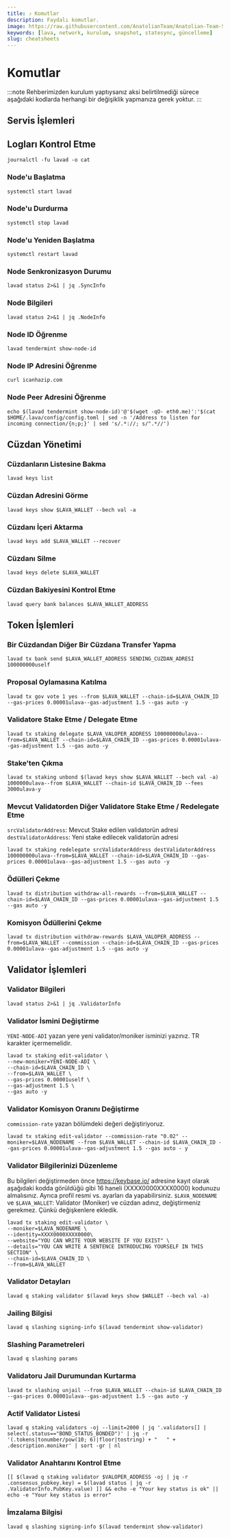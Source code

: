 ```yaml
---
title: ⤴️ Komutlar
description: Faydalı komutlar.
image: https://raw.githubusercontent.com/AnatolianTeam/Anatolian-Team-Services/main/i18n/tr/docusaurus-plugin-content-docs/current/Testnet/Cosmos-Ecosystem/lava/img/Lava-Service-Cover.jpg
keywords: [lava, network, kurulum, snapshot, statesync, güncelleme]
slug: cheatsheets
---
```


# Komutlar
:::note
Rehberimizden kurulum yaptıysanız aksi belirtilmediği sürece aşağıdaki kodlarda herhangi bir değişiklik yapmanıza gerek yoktur.
:::

## Servis İşlemleri 

## Logları Kontrol Etme 
```
journalctl -fu lavad -o cat
```

### Node'u Başlatma
```
systemctl start lavad
```

### Node'u Durdurma
```
systemctl stop lavad
```

### Node'u Yeniden Başlatma
```
systemctl restart lavad
```

### Node Senkronizasyon Durumu
```
lavad status 2>&1 | jq .SyncInfo
```

### Node Bilgileri
```
lavad status 2>&1 | jq .NodeInfo
```

### Node ID Öğrenme
```
lavad tendermint show-node-id
```

### Node IP Adresini Öğrenme
```
curl icanhazip.com
```

### Node Peer Adresini Öğrenme
```
echo $(lavad tendermint show-node-id)'@'$(wget -qO- eth0.me)':'$(cat $HOME/.lava/config/config.toml | sed -n '/Address to listen for incoming connection/{n;p;}' | sed 's/.*://; s/".*//')
```

## Cüzdan Yönetimi

### Cüzdanların Listesine Bakma
```
lavad keys list
```

### Cüzdan Adresini Görme
```
lavad keys show $LAVA_WALLET --bech val -a
```

### Cüzdanı İçeri Aktarma
```
lavad keys add $LAVA_WALLET --recover
```

### Cüzdanı Silme
```
lavad keys delete $LAVA_WALLET
```

### Cüzdan Bakiyesini Kontrol Etme
```
lavad query bank balances $LAVA_WALLET_ADDRESS
```

## Token İşlemleri

### Bir Cüzdandan Diğer Bir Cüzdana Transfer Yapma
```
lavad tx bank send $LAVA_WALLET_ADDRESS SENDING_CUZDAN_ADRESI 100000000uself
```

### Proposal Oylamasına Katılma
```
lavad tx gov vote 1 yes --from $LAVA_WALLET --chain-id=$LAVA_CHAIN_ID --gas-prices 0.00001ulava--gas-adjustment 1.5 --gas auto -y
```

### Validatore Stake Etme / Delegate Etme
```
lavad tx staking delegate $LAVA_VALOPER_ADDRESS 100000000ulava--from=$LAVA_WALLET --chain-id=$LAVA_CHAIN_ID --gas-prices 0.00001ulava--gas-adjustment 1.5 --gas auto -y
```

### Stake'ten Çıkma
```
lavad tx staking unbond $(lavad keys show $LAVA_WALLET --bech val -a) 1000000ulava--from $LAVA_WALLET --chain-id $LAVA_CHAIN_ID --fees 3000ulava-y
```

### Mevcut Validatorden Diğer Validatore Stake Etme / Redelegate Etme
`srcValidatorAddress`: Mevcut Stake edilen validatorün adresi
`destValidatorAddress`: Yeni stake edilecek validatorün adresi
```
lavad tx staking redelegate srcValidatorAddress destValidatorAddress 100000000ulava--from=$LAVA_WALLET --chain-id=$LAVA_CHAIN_ID --gas-prices 0.00001ulava--gas-adjustment 1.5 --gas auto -y
```

### Ödülleri Çekme
```
lavad tx distribution withdraw-all-rewards --from=$LAVA_WALLET --chain-id=$LAVA_CHAIN_ID --gas-prices 0.00001ulava--gas-adjustment 1.5 --gas auto -y
```

### Komisyon Ödüllerini Çekme
```
lavad tx distribution withdraw-rewards $LAVA_VALOPER_ADDRESS --from=$LAVA_WALLET --commission --chain-id=$LAVA_CHAIN_ID --gas-prices 0.00001ulava--gas-adjustment 1.5 --gas auto -y
```

## Validator İşlemleri

### Validator Bilgileri
```
lavad status 2>&1 | jq .ValidatorInfo
```

### Validator İsmini Değiştirme
`YENI-NODE-ADI` yazan yere yeni validator/moniker isminizi yazınız. TR karakter içermemelidir.
```
lavad tx staking edit-validator \
--new-moniker=YENI-NODE-ADI \
--chain-id=$LAVA_CHAIN_ID \
--from=$LAVA_WALLET \
--gas-prices 0.00001uself \
--gas-adjustment 1.5 \
--gas auto -y
```

### Validator Komisyon Oranını Değiştirme
`commission-rate` yazan bölümdeki değeri değiştiriyoruz.
```
lavad tx staking edit-validator --commission-rate "0.02" --moniker=$LAVA_NODENAME --from $LAVA_WALLET --chain-id $LAVA_CHAIN_ID --gas-prices 0.00001ulava--gas-adjustment 1.5 --gas auto - y
```

### Validator Bilgilerinizi Düzenleme
Bu bilgileri değiştirmeden önce https://keybase.io/ adresine kayıt olarak aşağıdaki kodda görüldüğü gibi 16 haneli (XXXX0000XXXX0000) kodunuzu almalısınız. Ayrıca profil resmi vs. ayarları da yapabilirsiniz. 
`$LAVA_NODENAME` ve `$LAVA_WALLET`: Validator (Moniker) ve cüzdan adınız, değiştirmeniz gerekmez. Çünkü değişkenlere ekledik.
```
lavad tx staking edit-validator \
--moniker=$LAVA_NODENAME \
--identity=XXXX0000XXXX0000\
--website="YOU CAN WRITE YOUR WEBSITE IF YOU EXIST" \
--details="YOU CAN WRITE A SENTENCE INTRODUCING YOURSELF IN THIS SECTION" \
--chain-id=$LAVA_CHAIN_ID \
--from=$LAVA_WALLET
```

### Validator Detayları
```
lavad q staking validator $(lavad keys show $WALLET --bech val -a)
```

### Jailing Bilgisi
```
lavad q slashing signing-info $(lavad tendermint show-validator)
```

### Slashing Parametreleri
```
lavad q slashing params
```

### Validatoru Jail Durumundan Kurtarma 
```
lavad tx slashing unjail --from $LAVA_WALLET --chain-id $LAVA_CHAIN_ID --gas-prices 0.00001ulava--gas-adjustment 1.5 --gas auto -y
```

### Actif Validator Listesi
```
lavad q staking validators -oj --limit=2000 | jq '.validators[] | select(.status=="BOND_STATUS_BONDED")' | jq -r '(.tokens|tonumber/pow(10; 6)|floor|tostring) + " 	 " + .description.moniker' | sort -gr | nl
```

### Validator Anahtarını Kontrol Etme
```
[[ $(lavad q staking validator $VALOPER_ADDRESS -oj | jq -r .consensus_pubkey.key) = $(lavad status | jq -r .ValidatorInfo.PubKey.value) ]] && echo -e "Your key status is ok" || echo -e "Your key status is error"
```

### İmzalama Bilgisi
```
lavad q slashing signing-info $(lavad tendermint show-validator)
```